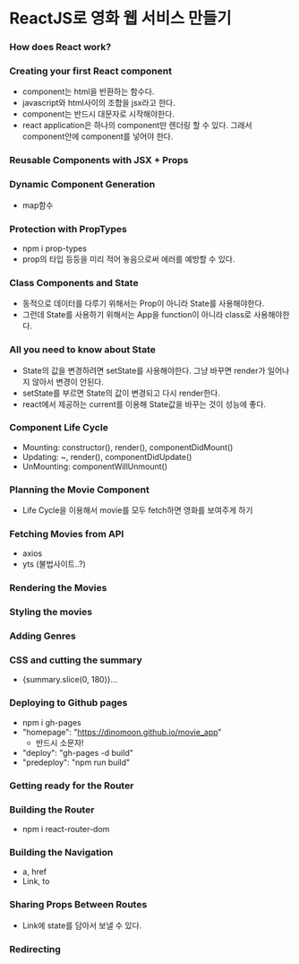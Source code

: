 # ReactJS로 영화 웹 서비스 만들기

### How does React work?

### Creating your first React component

- component는 html을 반환하는 함수다.
- javascript와 html사이의 조합을 jsx라고 한다.
- component는 반드시 대문자로 시작해야한다.
- react application은 하나의 component만 렌더링 할 수 있다. 그래서 component안에 component를 넣어야 한다.

### Reusable Components with JSX + Props

### Dynamic Component Generation

- map함수

### Protection with PropTypes

- npm i prop-types
- prop의 타입 등등을 미리 적어 놓음으로써 에러를 예방할 수 있다.

### Class Components and State

- 동적으로 데이터를 다루기 위해서는 Prop이 아니라 State를 사용해야한다.
- 그런데 State를 사용하기 위해서는 App을 function이 아니라 class로 사용해야한다.

### All you need to know about State

- State의 값을 변경하려면 setState를 사용해야한다. 그냥 바꾸면 render가 일어나지 않아서 변경이 안된다.
- setState를 부르면 State의 값이 변경되고 다시 render한다.
- react에서 제공하는 current를 이용해 State값을 바꾸는 것이 성능에 좋다.

### Component Life Cycle

- Mounting: constructor(), render(), componentDidMount()
- Updating: ~, render(), componentDidUpdate()
- UnMounting: componentWillUnmount()

### Planning the Movie Component

- Life Cycle을 이용해서 movie를 모두 fetch하면 영화를 보여주게 하기

### Fetching Movies from API

- axios
- yts (불법사이트..?)

### Rendering the Movies

### Styling the movies

### Adding Genres

### CSS and cutting the summary

- {summary.slice(0, 180)}...

### Deploying to Github pages

- npm i gh-pages
- "homepage": "https://dinomoon.github.io/movie_app"
  - 반드시 소문자!
- "deploy": "gh-pages -d build"
- "predeploy": "npm run build"

### Getting ready for the Router

### Building the Router

- npm i react-router-dom

### Building the Navigation

- a, href
- Link, to

### Sharing Props Between Routes

- Link에 state를 담아서 보낼 수 있다.

### Redirecting
